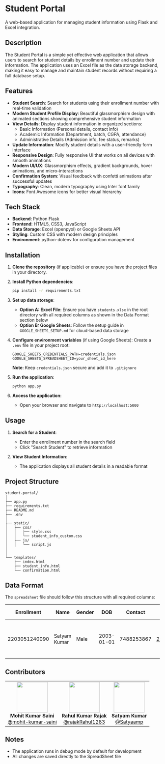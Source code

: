 # Student Portal

A web-based application for managing student information using Flask and Excel integration.

## Description

The Student Portal is a simple yet effective web application that allows users to search for student details by enrollment number and update their information. The application uses an Excel file as the data storage backend, making it easy to manage and maintain student records without requiring a full database setup.

## Features

- **Student Search**: Search for students using their enrollment number with real-time validation
- **Modern Student Profile Display**: Beautiful glassmorphism design with animated sections showing comprehensive student information
- **View Details**: Display student information in organized sections:
  - Basic Information (Personal details, contact info)
  - Academic Information (Department, batch, CGPA, attendance)
  - Administrative Details (Admission info, fee status, remarks)
- **Update Information**: Modify student details with a user-friendly form interface
- **Responsive Design**: Fully responsive UI that works on all devices with smooth animations
- **Modern UI/UX**: Glassmorphism effects, gradient backgrounds, hover animations, and micro-interactions
- **Confirmation System**: Visual feedback with confetti animations after successful updates
- **Typography**: Clean, modern typography using Inter font family
- **Icons**: Font Awesome icons for better visual hierarchy

## Tech Stack

- **Backend**: Python Flask
- **Frontend**: HTML5, CSS3, JavaScript
- **Data Storage**: Excel (openpyxl) or Google Sheets API
- **Styling**: Custom CSS with modern design principles
- **Environment**: python-dotenv for configuration management

## Installation

1. **Clone the repository** (if applicable) or ensure you have the project files in your directory.

2. **Install Python dependencies**:
   ```bash
   pip install -r requirements.txt
   ```

3. **Set up data storage**:
   - **Option A: Excel File**: Ensure you have `students.xlsx` in the root directory with all required columns as shown in the Data Format section below
   - **Option B: Google Sheets**: Follow the setup guide in `GOOGLE_SHEETS_SETUP.md` for cloud-based data storage

4. **Configure environment variables** (if using Google Sheets):
   Create a `.env` file in your project root:
   ```env
   GOOGLE_SHEETS_CREDENTIALS_PATH=credentials.json
   GOOGLE_SHEETS_SPREADSHEET_ID=your_sheet_id_here
   ```
   **Note**: Keep `credentials.json` secure and add it to `.gitignore`

5. **Run the application**:
   ```bash
   python app.py
   ```

6. **Access the application**:
   - Open your browser and navigate to `http://localhost:5000`

## Usage

1. **Search for a Student**:
   - Enter the enrollment number in the search field
   - Click "Search Student" to retrieve information

2. **View Student Information**:
   - The application displays all student details in a readable format



## Project Structure

```
student-portal/
│
├── app.py                         
├── requirements.txt                               
├── README.md                    
├── .env
│
├── static/                
│   ├── css/
│   │   ├── style.css          
│   │   └── student_info_custom.css 
│   ├── js/
│   │   └── script.js              
│   
│
└── templates/
    ├── index.html        
    ├── student_info.html         
    └── confirmation.html          
```

## Data Format

The `spreadsheet` file should follow this structure with all required columns:

| Enrollment | Name | Gender | DOB | Contact | Email | Address | Branch | Department | Batch | Division | Roll Number | Year | CGPA | Attendance | Admission Year | Admission Category | Fee Status | Remarks |
|------------|------|--------|-----|---------|-------|---------|--------|------------|-------|----------|-------------|------|------|------------|---------------|-------------------|------------|---------|
| 2203051240090 | Satyam Kumar | Male | 2003-01-01 | 7488253867 | 2203051240060@paruluniversity.ac.in | Maurya Vihar Colony, Khagaul, Bihar 801105 | CSE AI | Computer Science | 2022 | A | 12345 | 4 | 8.5 | 85 | 2022 | General | Paid | Good student |

## Contributors

<table align="center">
 <tr>
    <td align="center">
      <img src="https://github.com/mohit-kumar-saini.png" width="100"><br>
      <strong>Mohit Kumar Saini</strong><br>
      <a href="https://github.com/mohit-kumar-saini">@mohit-kumar-saini</a>
    </td>
    <td align="center">
      <img src="https://github.com/rajakRahul1283.png" width="100"><br>
      <strong>Rahul Kumar Rajak</strong><br>
      <a href="https://github.com/rajakRahul1283">@rajakRahul1283</a>
    </td>
    <td align="center">
      <img src="https://github.com/Satyaamp.png" width="100"><br>
      <strong>Satyam Kumar</strong><br>
      <a href="https://github.com/Satyaamp">@Satyaamp</a>
    </td>
</tr>
</table>

## Notes

- The application runs in debug mode by default for development
- All changes are saved directly to the SpreadSheet file

